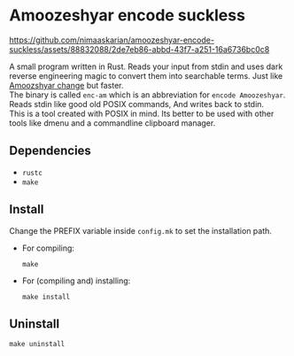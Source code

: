 # Amoozeshyar encode suckless

https://github.com/nimaaskarian/amoozeshyar-encode-suckless/assets/88832088/2de7eb86-abbd-43f7-a251-16a6736bc0c8

A small program written in Rust. Reads your input from stdin and uses dark reverse engineering magic to convert them into searchable terms. Just like [Amoozshyar change](https://amozeshyar.info/change/) but faster.  
The binary is called `enc-am` which is an abbreviation for `encode Amoozeshyar`. Reads stdin like good old POSIX commands, And writes back to stdin.  
This is a tool created with POSIX in mind. Its better to be used with other tools like dmenu and a commandline clipboard manager.  

## Dependencies
- `rustc`
- `make`

## Install
Change the PREFIX variable inside `config.mk` to set the installation path.  

- For compiling:  
    ```
    make
    ```
- For (compiling and) installing:
    ```
    make install
    ```

## Uninstall
```
make uninstall
```
